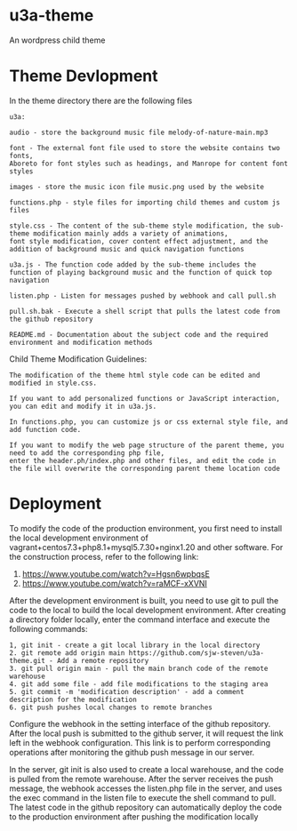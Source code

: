 # u3a-theme
An wordpress child theme


# Theme Devlopment
In the theme directory there are the following files 

    u3a:

    audio - store the background music file melody-of-nature-main.mp3

    font - The external font file used to store the website contains two fonts, 
    Aboreto for font styles such as headings, and Manrope for content font styles

    images - store the music icon file music.png used by the website

    functions.php - style files for importing child themes and custom js files

    style.css - The content of the sub-theme style modification, the sub-theme modification mainly adds a variety of animations, 
    font style modification, cover content effect adjustment, and the addition of background music and quick navigation functions

    u3a.js - The function code added by the sub-theme includes the function of playing background music and the function of quick top navigation
    
    listen.php - Listen for messages pushed by webhook and call pull.sh

    pull.sh.bak - Execute a shell script that pulls the latest code from the github repository

    README.md - Documentation about the subject code and the required environment and modification methods


Child Theme Modification Guidelines:

    The modification of the theme html style code can be edited and modified in style.css. 

    If you want to add personalized functions or JavaScript interaction, you can edit and modify it in u3a.js.

    In functions.php, you can customize js or css external style file, and add function code.

    If you want to modify the web page structure of the parent theme, you need to add the corresponding php file,
    enter the header.ph/index.php and other files, and edit the code in the file will overwrite the corresponding parent theme location code

# Deployment
    
To modify the code of the production environment, you first need to install the local development environment of vagrant+centos7.3+php8.1+mysql5.7.30+nginx1.20 and other software. For the construction process, refer to the following link:

1. https://www.youtube.com/watch?v=Hgsn6wpbqsE
2. https://www.youtube.com/watch?v=raMCF-xXVNI

After the development environment is built, you need to use git to pull the code to the local to build the local development environment. After creating a directory folder locally, enter the command interface and execute the following commands:

    1, git init - create a git local library in the local directory
    2. git remote add origin main https://github.com/sjw-steven/u3a-theme.git - Add a remote repository
    3. git pull origin main - pull the main branch code of the remote warehouse
    4. git add some file - add file modifications to the staging area
    5. git commit -m 'modification description' - add a comment description for the modification
    6. git push pushes local changes to remote branches

Configure the webhook in the setting interface of the github repository. After the local push is submitted to the github server, it will request the link left in the webhook configuration. This link is to perform corresponding operations after monitoring the github push message in our server.

In the server, git init is also used to create a local warehouse, and the code is pulled from the remote warehouse. After the server receives the push message, the webhook accesses the listen.php file in the server, and uses the exec command in the listen file to execute the shell command to pull. The latest code in the github repository can automatically deploy the code to the production environment after pushing the modification locally